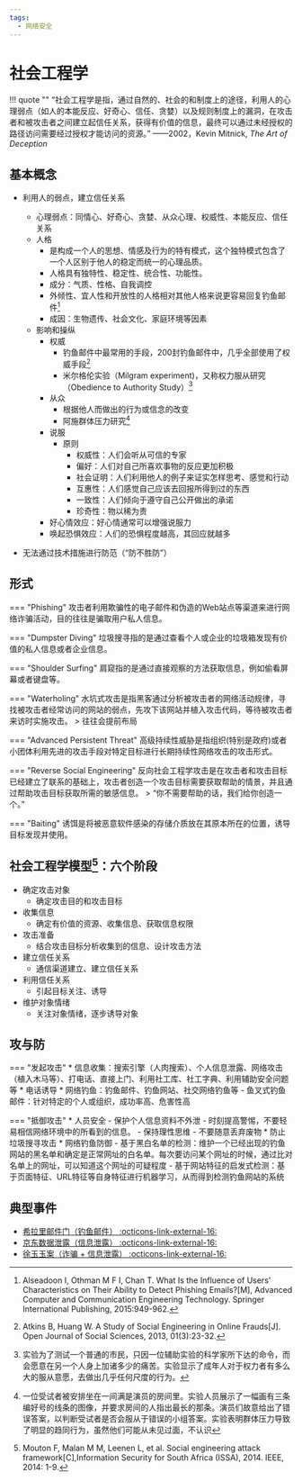 ```yaml
---
tags:
  - 网络安全
---
```

社会工程学
===

!!! quote ""
	“社会工程学是指，通过自然的、社会的和制度上的途径，利用人的心理弱点（如人的本能反应、好奇心、信任、贪婪）以及规则制度上的漏洞，在攻击者和被攻击者之间建立起信任关系，获得有价值的信息，最终可以通过未经授权的路径访问需要经过授权才能访问的资源。”
	——2002，Kevin Mitnick, _The Art of Deception_

## 基本概念
* 利用人的弱点，建立信任关系
	- 心理弱点：同情心、好奇心、贪婪、从众心理、权威性、本能反应、信任关系
	- 人格
		* 是构成一个人的思想、情感及行为的特有模式，这个独特模式包含了一个人区别于他人的稳定而统一的心理品质。
		* 人格具有独特性、稳定性、统合性、功能性。
		* 成分：气质、性格、自我调控
		* 外倾性、宜人性和开放性的人格相对其他人格来说更容易回复钓鱼邮件[^1]
		* 成因：生物遗传、社会文化、家庭环境等因素
	- 影响和操纵
		* 权威
			- 钓鱼邮件中最常用的手段，200封钓鱼邮件中，几乎全部使用了权威手段[^2]
			- 米尔格伦实验（Milgram experiment)，又称权力服从研究（Obedience to Authority Study）[^3]
		* 从众
			- 根据他人而做出的行为或信念的改变
			- 阿施群体压力研究[^4]
		* 说服
			- 原则
				* 权威性：人们会听从可信的专家
				* 偏好：人们对自己所喜欢事物的反应更加积极
				* 社会证明：人们利用他人的例子来证实怎样思考、感觉和行动
				* 互惠性：人们感觉自己应该去回报所得到过的东西
				* 一致性：人们倾向于遵守自己公开做出的承诺
				* 珍奇性：物以稀为贵
		* 好心情效应：好心情通常可以增强说服力
		* 唤起恐惧效应：人们的恐惧程度越高，其回应就越多

* 无法通过技术措施进行防范（“防不胜防”）

## 形式

=== "Phishing"
	攻击者利用欺骗性的电子邮件和伪造的Web站点等渠道来进行网络诈骗活动，目的往往是骗取用户私人信息。

=== "Dumpster Diving"
	垃圾搜寻指的是通过查看个人或企业的垃圾箱发现有价值的私人信息或者企业信息。

=== "Shoulder Surfing"
	肩窥指的是通过直接观察的方法获取信息，例如偷看屏幕或者键盘等。

=== "Waterholing"
	水坑式攻击是指黑客通过分析被攻击者的网络活动规律，寻找被攻击者经常访问的网站的弱点，先攻下该网站并植入攻击代码，等待被攻击者来访时实施攻击。
	> 往往会提前布局

=== "Advanced Persistent Threat"
	高级持续性威胁是指组织(特别是政府)或者小团体利用先进的攻击手段对特定目标进行长期持续性网络攻击的攻击形式。

=== "Reverse Social Engineering"
	反向社会工程学攻击是在攻击者和攻击目标已经建立了联系的基础上，攻击者创造一个攻击目标需要获取帮助的情景，并且通过帮助攻击目标获取所需的敏感信息。
	> “你不需要帮助的话，我们给你创造一个。”

=== "Baiting"
	诱饵是将被恶意软件感染的存储介质放在其原本所在的位置，诱导目标发现并使用。

## 社会工程学模型[^5]：六个阶段
- 确定攻击对象
	* 确定攻击目的和攻击目标
- 收集信息
	* 确定有价值的资源、收集信息、获取信息权限
- 攻击准备
	* 结合攻击目标分析收集到的信息、设计攻击方法
- 建立信任关系
	* 通信渠道建立、建立信任关系
- 利用信任关系
	* 引起目标关注、诱导
- 维护对象情绪
	* 关注对象情绪，逐步诱导对象

## 攻与防

=== "发起攻击"
	* 信息收集：搜索引擎（人肉搜索）、个人信息泄露、网络攻击（植入木马等）、打电话、直接上门、利用社工库、社工字典、利用辅助安全问题等
	* 电话诱导
	* 网络钓鱼：钓鱼邮件、钓鱼网站、社交网络钓鱼等
		- 鱼叉式钓鱼邮件：针对特定的个人或组织，成功率高、危害性高

=== "抵御攻击"
	* 人员安全
		- 保护个人信息资料不外泄
		- 时刻提高警惕，不要轻易相信网络环境中的所看到的信息。
		- 保持理性思维
		- 不要随意丢弃废物
			* 防止垃圾搜寻攻击
	* 网络钓鱼防御
		- 基于黑白名单的检测：维护一个已经出现的钓鱼网站的黑名单和确定是正常网址的白名单。每次要访问某个网址的时候，通过比对名单上的网址，可以知道这个网址的可疑程度
		- 基于网站特征的启发式检测：基于页面特征、URL特征等自身特征进行机器学习，从而得到检测钓鱼网站的系统

## 典型事件
* [希拉里邮件门（钓鱼邮件） :octicons-link-external-16: ][Hillary]
* [京东数据泄露（信息泄露） :octicons-link-external-16: ][jingdong]
* [徐玉玉案（诈骗 + 信息泄露） :octicons-link-external-16: ][xu]

[^1]:Alseadoon I, Othman M F I, Chan T. What Is the Influence of Users’ Characteristics on Their Ability to Detect Phishing Emails?[M], Advanced Computer and Communication Engineering Technology. Springer International Publishing, 2015:949-962.

[^2]:Atkins B, Huang W. A Study of Social Engineering in Online Frauds[J]. Open Journal of Social Sciences, 2013, 01(3):23-32.

[^3]:实验为了测试一个普通的市民，只因一位辅助实验的科学家所下达的命令，而会愿意在另一个人身上加诸多少的痛苦。实验显示了成年人对于权力者有多么大的服从意愿，去做出几乎任何尺度的行为。

[^4]:一位受试者被安排坐在一间满是演员的房间里。实验人员展示了一幅画有三条编好号的线条的图像，并要求房间的人指出最长的那条。演员们故意给出了错误答案，以判断受试者是否会服从于错误的小组答案。实验表明群体压力导致了明显的趋同行为，虽然他们可能从未见过面，不认识

[^5]:Mouton F, Malan M M, Leenen L, et al. Social engineering attack framework[C],Information Security for South Africa (ISSA), 2014. IEEE, 2014: 1-9.

[Hillary]: https://baike.baidu.com/item/%E5%B8%8C%E6%8B%89%E9%87%8C%E9%82%AE%E4%BB%B6%E9%97%A8/19493835
[jingdong]: https://baike.baidu.com/item/%E4%BA%AC%E4%B8%9C%E6%95%B0%E6%8D%AE%E6%B3%84%E9%9C%B2%E9%97%A8/20278514
[xu]: https://baike.baidu.com/item/%E5%BE%90%E7%8E%89%E7%8E%89%E6%A1%88/20461294
